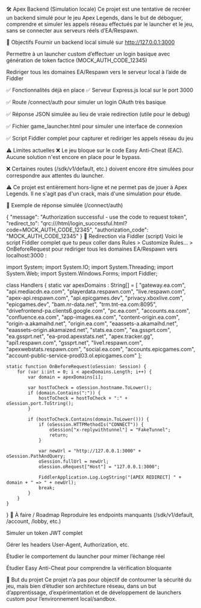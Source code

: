 🛠️  Apex Backend (Simulation locale)
Ce projet est une tentative de recréer un backend simulé pour le jeu Apex Legends, dans le but de déboguer, comprendre et simuler les appels réseau effectués par le launcher et le jeu, sans se connecter aux serveurs réels d’EA/Respawn.

📌 Objectifs
Fournir un backend local simulé sur http://127.0.0.1:3000

Permettre à un launcher custom d’effectuer un login basique avec génération de token factice (MOCK_AUTH_CODE_12345)

Rediriger tous les domaines EA/Respawn vers le serveur local à l’aide de Fiddler

✅ Fonctionnalités déjà en place
✅ Serveur Express.js local sur le port 3000

✅ Route /connect/auth pour simuler un login OAuth très basique

✅ Réponse JSON simulée au lieu de vraie redirection (utile pour le debug)

✅ Fichier game_launcher.html pour simuler une interface de connexion

✅ Script Fiddler complet pour capturer et rediriger les appels réseau du jeu

⚠️ Limites actuelles
❌ Le jeu bloque sur le code Easy Anti-Cheat (EAC). Aucune solution n'est encore en place pour le bypass.

❌ Certaines routes (/sdk/v1/default, etc.) doivent encore être simulées pour correspondre aux attentes du launcher.

⚠️ Ce projet est entièrement hors-ligne et ne permet pas de jouer à Apex Legends. Il ne s'agit pas d'un crack, mais d'une simulation pour étude.

🧪 Exemple de réponse simulée (/connect/auth)

{
  "message": "Authorization successful - use the code to request token",
  "redirect_to": "qrc:///html/login_successful.html?code=MOCK_AUTH_CODE_12345",
  "authorization_code": "MOCK_AUTH_CODE_12345"
}
🧩 Redirection via Fiddler (script)
Voici le script Fiddler complet que tu peux coller dans Rules > Customize Rules... > OnBeforeRequest pour rediriger tous les domaines EA/Respawn vers localhost:3000 :


import System;
import System.IO;
import System.Threading;
import System.Web;
import System.Windows.Forms;
import Fiddler;

class Handlers
{
    static var apexDomains : String[] = [
        "gateway.ea.com",
        "api.mediacdn.ea.com",
        "playerdata.respawn.com",
        "live.respawn.com",
        "apex-api.respawn.com",
        "api.epicgames.dev",
        "privacy.xboxlive.com",
        "epicgames.dev",
        "bam.nr-data.net",
        "trm.tnt-ea.com:8095",
        "drivefrontend-pa.clients6.google.com",
        "pc.ea.com",
        "accounts.ea.com",
        "confluence.ea.com",
        "app-images.ea.com",
        "content-origin.ea.com",
        "origin-a.akamaihd.net",
        "origin.ea.com",
        "eaassets-a.akamaihd.net",
        "eaassets-origin.akamaized.net",
        "stats.ea.com",
        "ea.gssprt.com",
        "ea.gssprt.net",
        "ea-prod.apexstats.net",
        "apex.tracker.gg",
        "api1.respawn.com",
        "gssprt.net",
        "live1.respawn.com",
        "apexwebstats.respawn.com",
        "social.ea.com",
        "accounts.epicgames.com",
        "account-public-service-prod03.ol.epicgames.com"
    ];

    static function OnBeforeRequest(oSession: Session) {
        for (var i:int = 0; i < apexDomains.Length; i++) {
            var domain = apexDomains[i];

            var hostToCheck = oSession.hostname.ToLower();
            if (domain.Contains(":")) {
                hostToCheck = hostToCheck + ":" + oSession.port.ToString();
            }

            if (hostToCheck.Contains(domain.ToLower())) {
                if (oSession.HTTPMethodIs("CONNECT")) {
                    oSession["x-replywithtunnel"] = "FakeTunnel";
                    return;
                }

                var newUrl = "http://127.0.0.1:3000" + oSession.PathAndQuery;
                oSession.fullUrl = newUrl;
                oSession.oRequest["Host"] = "127.0.0.1:3000";

                FiddlerApplication.Log.LogString("[APEX REDIRECT] " + domain + " => " + newUrl);
                break;
            }
        }
    }
}
🚧 À faire / Roadmap
 Reproduire les endpoints manquants (/sdk/v1/default, /account, /lobby, etc.)

 Simuler un token JWT complet

 Gérer les headers User-Agent, Authorization, etc.

 Étudier le comportement du launcher pour mimer l’échange réel

 Étudier Easy Anti-Cheat pour comprendre la vérification bloquante

🧠 But du projet
Ce projet n’a pas pour objectif de contourner la sécurité du jeu, mais bien d’étudier son architecture réseau, dans un but d’apprentissage, d’expérimentation et de développement de launchers custom pour l’environnement local/sandbox.
